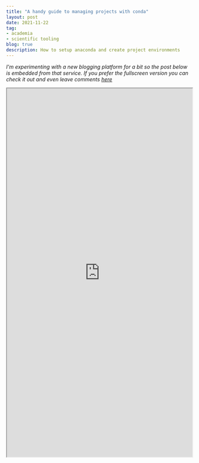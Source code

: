 ```yaml
---
title: "A handy guide to managing projects with conda"
layout: post
date: 2021-11-22
tag:
- academia
- scientific tooling
blog: true
description: How to setup anaconda and create project environments
---
```


*I'm experimenting with a new blogging platform for a bit so the post below is embedded from that service. If you prefer the fullscreen version you can check it out and even leave comments [here](https://www.craft.do/s/0MKzYVAYgRan2x)*

<iframe src="https://www.craft.do/s/0MKzYVAYgRan2x" width="100%" height="1000"></iframe>